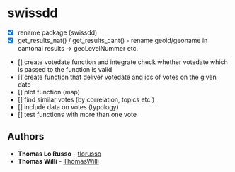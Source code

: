 # swissdd


- [x] rename package (swissdd)
- [x] get_results_nat() / get_results_cant() - rename geoid/geoname in cantonal results -> geoLevelNummer etc.
- [] create votedate function and integrate check whether votedate which is passed to the function is valid
- [] create function that deliver votedate and ids of votes on the given date
- [] plot function (map)
- [] find similar votes (by correlation, topics etc.)
- [] include data on votes (typology)
- [] test functions with more than one vote

## Authors

* **Thomas Lo Russo** - [tlorusso](https://github.com/tlorusso)
* **Thomas Willi** - [ThomasWilli](https://github.com/ThomasWilli)


